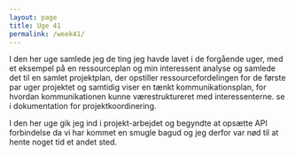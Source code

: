 ```yaml
---
layout: page
title: Uge 41
permalink: /week41/
---
```

I den her uge samlede jeg de ting jeg havde lavet i de forgående uger, med et eksempel på en ressourceplan og min interessent analyse og samlede det til en samlet projektplan, der opstiller ressourcefordelingen for de første par uger projektet og samtidig viser en tænkt kommunikationsplan, for hvordan kommunikationen kunne værestruktureret med interessenterne. se i dokumentation for projektkoordinering.

I den her uge gik jeg ind i projekt-arbejdet og begyndte at opsætte API forbindelse da vi har kommet en smugle bagud og jeg derfor var nød til at hente noget tid et andet sted.

